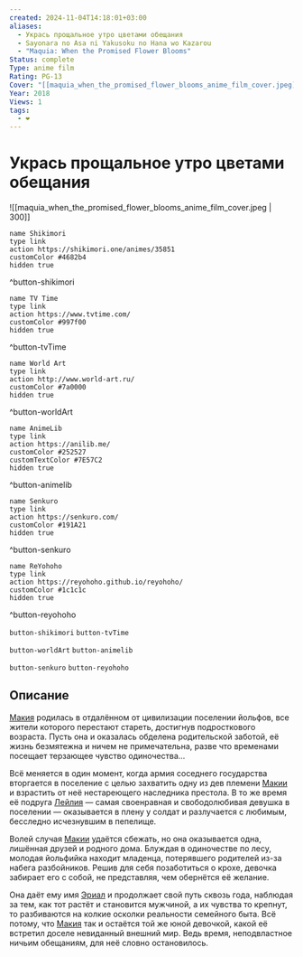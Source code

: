 ```yaml
---
created: 2024-11-04T14:18:01+03:00
aliases:
  - Укрась прощальное утро цветами обещания
  - Sayonara no Asa ni Yakusoku no Hana wo Kazarou
  - "Maquia: When the Promised Flower Blooms"
Status: complete
Type: anime film
Rating: PG-13
Cover: "[[maquia_when_the_promised_flower_blooms_anime_film_cover.jpeg]]"
Year: 2018
Views: 1
tags:
  - ❤
---
```


# Укрась прощальное утро цветами обещания

![[maquia_when_the_promised_flower_blooms_anime_film_cover.jpeg | 300]]

```button
name Shikimori
type link
action https://shikimori.one/animes/35851
customColor #4682b4
hidden true
```
^button-shikimori

```button
name TV Time
type link
action https://www.tvtime.com/
customColor #997f00
hidden true
```
^button-tvTime

```button
name World Art
type link
action http://www.world-art.ru/
customColor #7a0000
hidden true
```
^button-worldArt

```button
name AnimeLib
type link
action https://anilib.me/
customColor #252527
customTextColor #7E57C2
hidden true
```
^button-animelib

```button
name Senkuro
type link
action https://senkuro.com/
customColor #191A21
hidden true
```
^button-senkuro

```button
name ReYohoho
type link
action https://reyohoho.github.io/reyohoho/
customColor #1c1c1c
hidden true
```
^button-reyohoho

`button-shikimori` `button-tvTime`

`button-worldArt` `button-animelib`

`button-senkuro` `button-reyohoho`

## Описание

[Макия](https://shikimori.one/characters/157299-maquia) родилась в отдалённом от цивилизации поселении йольфов, все жители которого перестают стареть, достигнув подросткового возраста. Пусть она и оказалась обделена родительской заботой, её жизнь безмятежна и ничем не примечательна, разве что временами посещает терзающее чувство одиночества...

Всё меняется в один момент, когда армия соседнего государства вторгается в поселение с целью захватить одну из дев племени [Макии](https://shikimori.one/characters/157299-maquia) и взрастить от неё нестареющего наследника престола. В то же время её подруга [Лейлия](https://shikimori.one/characters/157301-leilia) — самая своенравная и свободолюбивая девушка в поселении — оказывается в плену у солдат и разлучается с любимым, бесследно исчезнувшим в пепелище.

Волей случая [Макии](https://shikimori.one/characters/157299-maquia) удаётся сбежать, но она оказывается одна, лишённая друзей и родного дома. Блуждая в одиночестве по лесу, молодая йольфийка находит младенца, потерявшего родителей из-за набега разбойников. Решив для себя позаботиться о крохе, девочка забирает его с собой, не представляя, чем обернётся её желание.

Она даёт ему имя [Эриал](https://shikimori.one/characters/157300-ariel) и продолжает свой путь сквозь года, наблюдая за тем, как тот растёт и становится мужчиной, а их чувства то крепнут, то разбиваются на колкие осколки реальности семейного быта. Всё потому, что [Макия](https://shikimori.one/characters/157299-maquia) так и остаётся той же юной девочкой, какой её встретил доселе невиданный внешний мир. Ведь время, неподвластное ничьим обещаниям, для неё словно остановилось.
